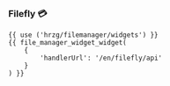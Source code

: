 ### Filefly :credit_card:

    {{ use ('hrzg/filemanager/widgets') }}
    {{ file_manager_widget_widget(
        {
            'handlerUrl': '/en/filefly/api'
        }
    ) }}


